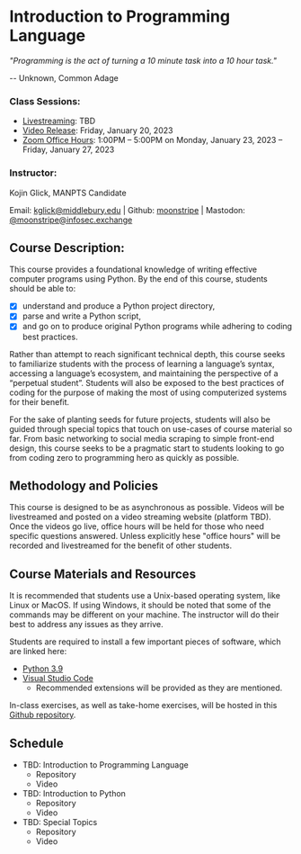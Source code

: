 # Introduction to Programming Language

*"Programming is the act of turning a 10 minute task into a 10 hour task."*

-- Unknown, Common Adage

### Class Sessions:
- [Livestreaming](https://www.twitch.tv/moonstripestream): TBD
- [Video Release](https://www.youtube.com/CTECMIIS): Friday, January 20, 2023
- [Zoom Office Hours](https://middlebury.zoom.us/j/8424697123?pwd=VWJlbndkWVdNc1hZQ3pERFF2YzJEZz09): 1:00PM – 5:00PM on Monday, January 23, 2023 – Friday, January 27, 2023

### Instructor:
Kojin Glick, MANPTS Candidate

Email: [kglick@middlebury.edu](mailto:kglick@middlebury.edu) | Github: [moonstripe](https://github.com/moonstripe) | Mastodon: [@moonstripe@infosec.exchange](https://infosec.exchange/@moonstripe)

## Course Description:

This course provides a foundational knowledge of writing effective computer programs using Python. By the end of this course, students should be able to:
- [x] understand and produce a Python project directory, 
- [x] parse and write a Python script, 
- [x] and go on to produce original Python programs while adhering to coding best practices.

Rather than attempt to reach significant technical depth, this course seeks to familiarize students with the process of learning a language’s syntax, accessing a language’s ecosystem, and maintaining the perspective of a “perpetual student”. Students will also be exposed to the best practices of coding for the purpose of making the most of using computerized systems for their benefit.

For the sake of planting seeds for future projects, students will also be guided through special topics that touch on use-cases of course material so far. From basic networking to social media scraping to simple front-end design, this course seeks to be a pragmatic start to students looking to go from coding zero to programming hero as quickly as possible. 

## Methodology and Policies

This course is designed to be as asynchronous as possible. Videos will be livestreamed and posted on a video streaming website (platform TBD). Once the videos go live, office hours will be held for those who need specific questions answered. Unless explicitly hese "office hours" will be recorded and livestreamed for the benefit of other students.

## Course Materials and Resources

It is recommended that students use a Unix-based operating system, like Linux or MacOS. If using Windows, it should be noted that some of the commands may be different on your machine. The instructor will do their best to address any issues as they arrive.

Students are required to install a few important pieces of software, which are linked here:

- [Python 3.9](https://www.python.org/downloads/)
- [Visual Studio Code](https://code.visualstudio.com/download)
  - Recommended extensions will be provided as they are mentioned.

In-class exercises, as well as take-home exercises, will be hosted in this [Github repository](TODO_include_github). 



## Schedule

- TBD: Introduction to Programming Language
  - Repository
  - Video
- TBD: Introduction to Python
  - Repository
  - Video
- TBD: Special Topics
  - Repository
  - Video